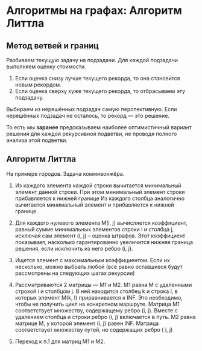 # Алгоритмы на графах: Алгоритм Литтла

## Метод ветвей и границ

Разбиваем текущую задачу на подзадачи.
Для каждой подзадачи выполняем оценку стоимости.

1. Если оценка снизу лучше текущего рекорда, то она становится новым рекордом.
2. Если оценка сверху хуже текущего рекорда, то отбрасываем эту подзадачу.

Выбираем из нерешённых подзадач самую перспективную. Если нерешённых подзадач не осталось, то рекорд — это решение.

То есть мы **заранее** предсказываем наиболее оптимистичный вариант решения для каждой рекурсивной подветви, не проводя
полного анализа этой подветви.

## Алгоритм Литтла

На примере городов. Задача коммивояжёра.

1. Из каждого элемента каждой строки вычитается минимальный элемент данной строки. При этом минимальный элемент строки
   прибавляется к нижней границе
   Из каждого столбца аналогично вычитается минимальный элемент и прибавляется к нижней границе.

2. Для каждого нулевого элемента M(i, j) вычисляется коэффициент, равный сумме минимальных элементов строки i и столбца
   j, исключая сам элемент (i, j) – оценка штрафов.
   Этот коэффициент показывает, насколько гарантированно увеличится нижняя граница решения, если исключить из него
   ребро (i, j).
3. Ищется элемент с максимальным коэффициентом. Если их несколько, можно выбрать любой (все равно оставшиеся будут
   рассмотрены на следующих шагах рекурсии)

4. Рассматриваются 2 матрицы — M1 и M2.
   M1 равна M с удаленными строкой i и столбцом j. В ней находится столбец k и строка l, в которых элемент M(k, l)
   приравнивается к INF. Это необходимо, чтобы не получить цикл на конкретном маршруте.
   Матрица M1 соответствует множеству, содержащему ребро (i, j). Вместе с удалением столбца и строки ребро (i, j)
   включается в путь.
   M2 равна матрице M, у которой элемент (i, j) равен INF. Матрица соответствует множеству путей, не содержащих ребро (
   i, j)
5. Переход к п.1 для матриц M1 и M2.